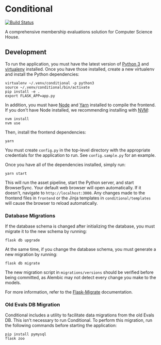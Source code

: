 Conditional
===========

[![Build Status](https://travis-ci.org/ComputerScienceHouse/conditional.svg)](https://travis-ci.org/ComputerScienceHouse/conditional)

A comprehensive membership evaluations solution for Computer Science House.

Development
-----------

To run the application, you must have the latest version of [Python 3](https://www.python.org/downloads/) and [virtualenv](https://virtualenv.pypa.io/en/stable/installation/) installed. Once you have those installed, create a new virtualenv and install the Python dependencies:

```
virtualenv ~/.venv/conditional -p python3
source ~/.venv/conditional/bin/activate
pip install -e .
export FLASK_APP=app.py
```

In addition, you must have [Node](https://nodejs.org) and [Yarn](https://yarnpkg.com/lang/en/docs/install) installed to compile the frontend. If you don't have Node installed, we recommending installing with [NVM](https://github.com/creationix/nvm):

```
nvm install
nvm use
```

Then, install the frontend dependencies:

```
yarn
```

You must create `config.py` in the top-level directory with the appropriate credentials for the application to run. See `config.sample.py` for an example.

Once you have all of the dependencies installed, simply run:

```
yarn start
```

This will run the asset pipeline, start the Python server, and start BrowserSync. Your default web browser will open automatically. If it doesn't, navigate to `http://localhost:3000`. Any changes made to the frontend files in `frontend` or the Jinja templates in `conditional/templates` will cause the browser to reload automatically.

### Database Migrations

If the database schema is changed after initializing the database, you must migrate it to the new schema by running:

```
flask db upgrade
```

At the same time, if you change the database schema, you must generate a new migration by running:

```
flask db migrate
```

The new migration script in `migrations/versions` should be verified before being committed, as Alembic may not detect every change you make to the models.

For more information, refer to the [Flask-Migrate](https://flask-migrate.readthedocs.io/) documentation.

### Old Evals DB Migration

Conditional includes a utility to facilitate data migrations from the old Evals DB. This isn't necessary to run Conditional. To perform this migration, run the following commands before starting the application:

```
pip install pymysql
flask zoo
```
